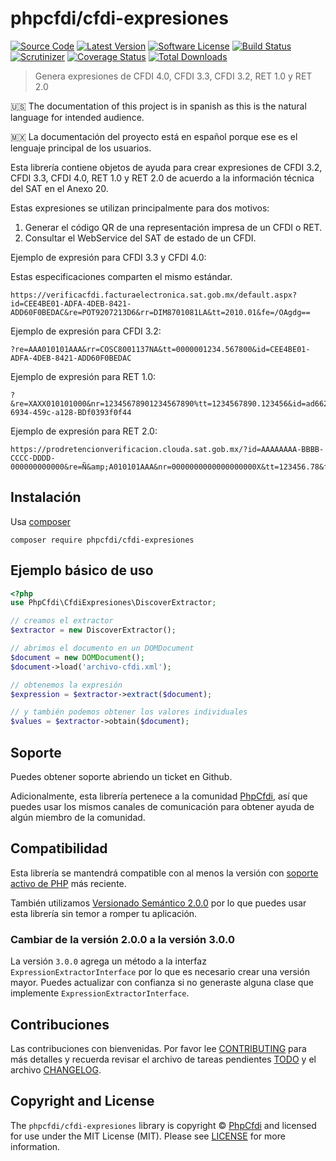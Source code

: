 # phpcfdi/cfdi-expresiones

[![Source Code][badge-source]][source]
[![Latest Version][badge-release]][release]
[![Software License][badge-license]][license]
[![Build Status][badge-build]][build]
[![Scrutinizer][badge-quality]][quality]
[![Coverage Status][badge-coverage]][coverage]
[![Total Downloads][badge-downloads]][downloads]

> Genera expresiones de CFDI 4.0, CFDI 3.3, CFDI 3.2, RET 1.0 y RET 2.0

:us: The documentation of this project is in spanish as this is the natural language for intended audience.

:mexico: La documentación del proyecto está en español porque ese es el lenguaje principal de los usuarios.

Esta librería contiene objetos de ayuda para crear expresiones de CFDI 3.2, CFDI 3.3, CFDI 4.0, RET 1.0 y RET 2.0 
de acuerdo a la información técnica del SAT en el Anexo 20.

Estas expresiones se utilizan principalmente para dos motivos:

1. Generar el código QR de una representación impresa de un CFDI o RET.
2. Consultar el WebService del SAT de estado de un CFDI.

Ejemplo de expresión para CFDI 3.3 y CFDI 4.0:

Estas especificaciones comparten el mismo estándar.

```text
https://verificacfdi.facturaelectronica.sat.gob.mx/default.aspx?id=CEE4BE01-ADFA-4DEB-8421-ADD60F0BEDAC&re=POT9207213D6&rr=DIM8701081LA&tt=2010.01&fe=/OAgdg==
```

Ejemplo de expresión para CFDI 3.2:

```text
?re=AAA010101AAA&rr=COSC8001137NA&tt=0000001234.567800&id=CEE4BE01-ADFA-4DEB-8421-ADD60F0BEDAC
```

Ejemplo de expresión para RET 1.0:

```text
?&re=XAXX010101000&nr=12345678901234567890%tt=1234567890.123456&id=ad662d33-6934-459c-a128-BDf0393f0f44
```

Ejemplo de expresión para RET 2.0:

```text
https://prodretencionverificacion.clouda.sat.gob.mx/?id=AAAAAAAA-BBBB-CCCC-DDDD-000000000000&re=Ñ&amp;A010101AAA&nr=0000000000000000000X&tt=123456.78&fe=qsIe6w==
```

## Instalación

Usa [composer](https://getcomposer.org/)

```shell
composer require phpcfdi/cfdi-expresiones
```

## Ejemplo básico de uso

```php
<?php
use PhpCfdi\CfdiExpresiones\DiscoverExtractor;

// creamos el extractor
$extractor = new DiscoverExtractor();

// abrimos el documento en un DOMDocument
$document = new DOMDocument();
$document->load('archivo-cfdi.xml');

// obtenemos la expresión
$expression = $extractor->extract($document);

// y también podemos obtener los valores individuales
$values = $extractor->obtain($document);
```

## Soporte

Puedes obtener soporte abriendo un ticket en Github.

Adicionalmente, esta librería pertenece a la comunidad [PhpCfdi](https://www.phpcfdi.com), así que puedes usar los
mismos canales de comunicación para obtener ayuda de algún miembro de la comunidad.

## Compatibilidad

Esta librería se mantendrá compatible con al menos la versión con
[soporte activo de PHP](https://www.php.net/supported-versions.php) más reciente.

También utilizamos [Versionado Semántico 2.0.0](docs/SEMVER.md) por lo que puedes usar esta librería
sin temor a romper tu aplicación.

### Cambiar de la versión 2.0.0 a la versión 3.0.0

La versión `3.0.0` agrega un método a la interfaz `ExpressionExtractorInterface` por lo que es necesario crear una
versión mayor. Puedes actualizar con confianza si no generaste alguna clase que implemente `ExpressionExtractorInterface`.

## Contribuciones

Las contribuciones con bienvenidas. Por favor lee [CONTRIBUTING][] para más detalles
y recuerda revisar el archivo de tareas pendientes [TODO][] y el archivo [CHANGELOG][].

## Copyright and License

The `phpcfdi/cfdi-expresiones` library is copyright © [PhpCfdi](https://www.phpcfdi.com/)
and licensed for use under the MIT License (MIT). Please see [LICENSE][] for more information.

[contributing]: https://github.com/phpcfdi/cfdi-expresiones/blob/main/CONTRIBUTING.md
[changelog]: https://github.com/phpcfdi/cfdi-expresiones/blob/main/docs/CHANGELOG.md
[todo]: https://github.com/phpcfdi/cfdi-expresiones/blob/main/docs/TODO.md

[source]: https://github.com/phpcfdi/cfdi-expresiones
[release]: https://github.com/phpcfdi/cfdi-expresiones/releases
[license]: https://github.com/phpcfdi/cfdi-expresiones/blob/main/LICENSE
[build]: https://github.com/phpcfdi/cfdi-expresiones/actions/workflows/build.yml?query=branch:main
[quality]: https://scrutinizer-ci.com/g/phpcfdi/cfdi-expresiones/
[coverage]: https://scrutinizer-ci.com/g/phpcfdi/cfdi-expresiones/code-structure/main/code-coverage
[downloads]: https://packagist.org/packages/phpcfdi/cfdi-expresiones

[badge-source]: https://img.shields.io/badge/source-phpcfdi/cfdi--expresiones-blue.svg?style=flat-square
[badge-release]: https://img.shields.io/github/release/phpcfdi/cfdi-expresiones.svg?style=flat-square
[badge-license]: https://img.shields.io/github/license/phpcfdi/cfdi-expresiones.svg?style=flat-square
[badge-build]: https://img.shields.io/github/workflow/status/phpcfdi/cfdi-expresiones/build/main?style=flat-square
[badge-quality]: https://img.shields.io/scrutinizer/g/phpcfdi/cfdi-expresiones/main.svg?style=flat-square
[badge-coverage]: https://img.shields.io/scrutinizer/coverage/g/phpcfdi/cfdi-expresiones/main.svg?style=flat-square
[badge-downloads]: https://img.shields.io/packagist/dt/phpcfdi/cfdi-expresiones.svg?style=flat-square
